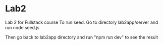 # Lab2
Lab 2 for Fullstack course
To run seed.
Go to directory lab2app/server and run node seed.js

Then go back to lab2app directory and run "npm run dev" to see the result
